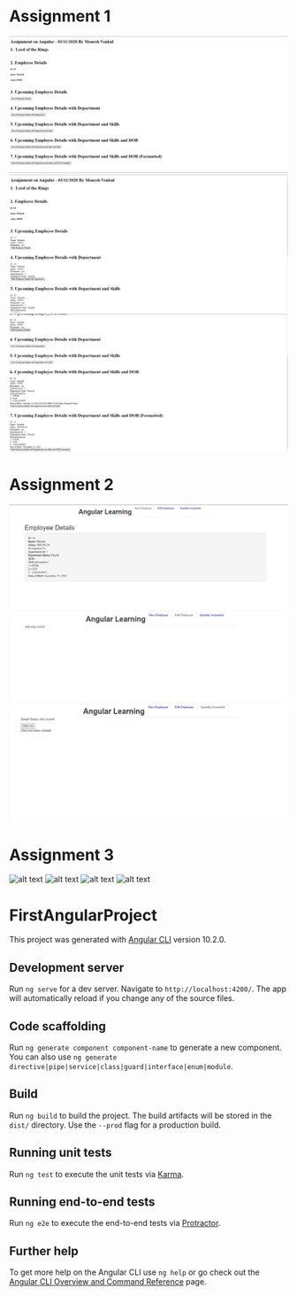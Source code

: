 # Assignment 1

![alt text](https://github.com/moneshvenkul/HCL_JAVA-Mode-2/blob/master/firstAngularProject/src/assets/Assignment1_Output1.JPG)
![alt text](https://github.com/moneshvenkul/HCL_JAVA-Mode-2/blob/master/firstAngularProject/src/assets/Assignment1_Output2.JPG)
![alt text](https://github.com/moneshvenkul/HCL_JAVA-Mode-2/blob/master/firstAngularProject/src/assets/Assignment1_Output3.JPG)

# Assignment 2

![alt text](https://github.com/moneshvenkul/HCL_JAVA-Mode-2/blob/master/firstAngularProject/src/assets/Assignment2_Output1.JPG)
![alt text](https://github.com/moneshvenkul/HCL_JAVA-Mode-2/blob/master/firstAngularProject/src/assets/Assignment2_Output2.JPG)
![alt text](https://github.com/moneshvenkul/HCL_JAVA-Mode-2/blob/master/firstAngularProject/src/assets/Assignment2_Output3.JPG)

# Assignment 3

![alt text](https://github.com/moneshvenkul/HCL_JAVA-Mode-2/blob/master/firstAngularProject/src/assets/Assignment3_Output1.JPG)
![alt text](https://github.com/moneshvenkul/HCL_JAVA-Mode-2/blob/master/firstAngularProject/src/assets/Assignment3_Output2.JPG)
![alt text](https://github.com/moneshvenkul/HCL_JAVA-Mode-2/blob/master/firstAngularProject/src/assets/Assignment3_Output3.JPG)
![alt text](https://github.com/moneshvenkul/HCL_JAVA-Mode-2/blob/master/firstAngularProject/src/assets/Assignment3_Output4.JPG)



# FirstAngularProject

This project was generated with [Angular CLI](https://github.com/angular/angular-cli) version 10.2.0.

## Development server

Run `ng serve` for a dev server. Navigate to `http://localhost:4200/`. The app will automatically reload if you change any of the source files.

## Code scaffolding

Run `ng generate component component-name` to generate a new component. You can also use `ng generate directive|pipe|service|class|guard|interface|enum|module`.

## Build

Run `ng build` to build the project. The build artifacts will be stored in the `dist/` directory. Use the `--prod` flag for a production build.

## Running unit tests

Run `ng test` to execute the unit tests via [Karma](https://karma-runner.github.io).

## Running end-to-end tests

Run `ng e2e` to execute the end-to-end tests via [Protractor](http://www.protractortest.org/).

## Further help

To get more help on the Angular CLI use `ng help` or go check out the [Angular CLI Overview and Command Reference](https://angular.io/cli) page.
